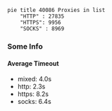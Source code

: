 
```mermaid
pie title 40086 Proxies in list
    "HTTP" : 27835
    "HTTPS": 9956
    "SOCKS" : 8969
```

### Some Info
#### Average Timeout

- mixed: 4.0s
- http: 2.3s
- https: 8.2s
- socks: 6.4s